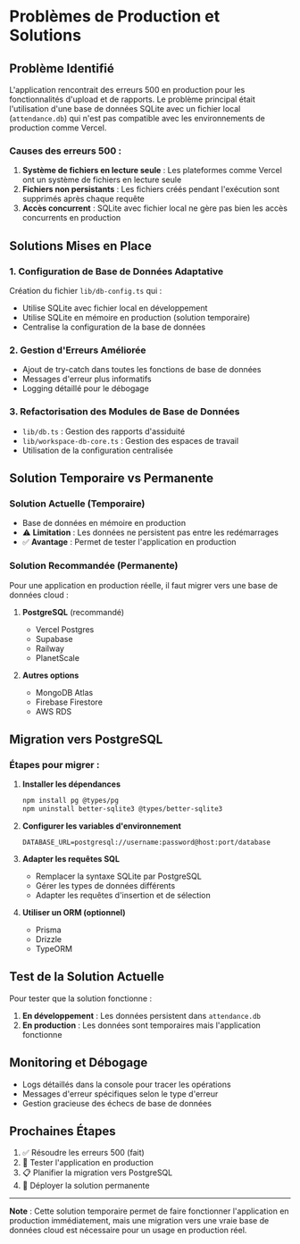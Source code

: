 # Problèmes de Production et Solutions

## Problème Identifié

L'application rencontrait des erreurs 500 en production pour les fonctionnalités d'upload et de rapports. Le problème principal était l'utilisation d'une base de données SQLite avec un fichier local (`attendance.db`) qui n'est pas compatible avec les environnements de production comme Vercel.

### Causes des erreurs 500 :

1. **Système de fichiers en lecture seule** : Les plateformes comme Vercel ont un système de fichiers en lecture seule
2. **Fichiers non persistants** : Les fichiers créés pendant l'exécution sont supprimés après chaque requête
3. **Accès concurrent** : SQLite avec fichier local ne gère pas bien les accès concurrents en production

## Solutions Mises en Place

### 1. Configuration de Base de Données Adaptative

Création du fichier `lib/db-config.ts` qui :
- Utilise SQLite avec fichier local en développement
- Utilise SQLite en mémoire en production (solution temporaire)
- Centralise la configuration de la base de données

### 2. Gestion d'Erreurs Améliorée

- Ajout de try-catch dans toutes les fonctions de base de données
- Messages d'erreur plus informatifs
- Logging détaillé pour le débogage

### 3. Refactorisation des Modules de Base de Données

- `lib/db.ts` : Gestion des rapports d'assiduité
- `lib/workspace-db-core.ts` : Gestion des espaces de travail
- Utilisation de la configuration centralisée

## Solution Temporaire vs Permanente

### Solution Actuelle (Temporaire)
- Base de données en mémoire en production
- ⚠️ **Limitation** : Les données ne persistent pas entre les redémarrages
- ✅ **Avantage** : Permet de tester l'application en production

### Solution Recommandée (Permanente)
Pour une application en production réelle, il faut migrer vers une base de données cloud :

1. **PostgreSQL** (recommandé)
   - Vercel Postgres
   - Supabase
   - Railway
   - PlanetScale

2. **Autres options**
   - MongoDB Atlas
   - Firebase Firestore
   - AWS RDS

## Migration vers PostgreSQL

### Étapes pour migrer :

1. **Installer les dépendances**
   ```bash
   npm install pg @types/pg
   npm uninstall better-sqlite3 @types/better-sqlite3
   ```

2. **Configurer les variables d'environnement**
   ```env
   DATABASE_URL=postgresql://username:password@host:port/database
   ```

3. **Adapter les requêtes SQL**
   - Remplacer la syntaxe SQLite par PostgreSQL
   - Gérer les types de données différents
   - Adapter les requêtes d'insertion et de sélection

4. **Utiliser un ORM (optionnel)**
   - Prisma
   - Drizzle
   - TypeORM

## Test de la Solution Actuelle

Pour tester que la solution fonctionne :

1. **En développement** : Les données persistent dans `attendance.db`
2. **En production** : Les données sont temporaires mais l'application fonctionne

## Monitoring et Débogage

- Logs détaillés dans la console pour tracer les opérations
- Messages d'erreur spécifiques selon le type d'erreur
- Gestion gracieuse des échecs de base de données

## Prochaines Étapes

1. ✅ Résoudre les erreurs 500 (fait)
2. 🔄 Tester l'application en production
3. 📋 Planifier la migration vers PostgreSQL
4. 🚀 Déployer la solution permanente

---

**Note** : Cette solution temporaire permet de faire fonctionner l'application en production immédiatement, mais une migration vers une vraie base de données cloud est nécessaire pour un usage en production réel. 